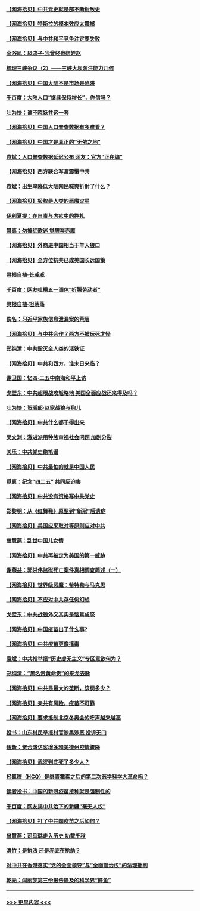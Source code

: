 #### [【网海拾贝】中共党史就是部不断树敌史](../pages/nsc993/n12932844.md?t=05091252) 
#### [【网海拾贝】特斯拉的模本效应太震撼](../pages/nsc993/n12925626.md?t=05091252) 
#### [【网海拾贝】与中共和平竞争注定要失败](../pages/nsc993/n12923326.md?t=05091252) 
#### [金浴凤：风流子‧我曾经也想姓赵](../pages/nsc993/n12920911.md?t=05091252) 
#### [梳理三峡争议（2）——三峡大坝防洪能力几何](../pages/nsc993/n12920173.md?t=05091252) 
#### [【网海拾贝】中国大陆不是市场是陷阱](../pages/nsc993/n12920143.md?t=05091252) 
#### [千百度：大陆人口“继续保持增长”，你信吗？](../pages/nsc993/n12918946.md?t=05091252) 
#### [吐为快：谁不晓妖共这一套](../pages/nsc993/n12918941.md?t=05091252) 
#### [【网海拾贝】中国人口普查数据有多难看？](../pages/nsc993/n12917822.md?t=05091252) 
#### [【网海拾贝】中国才是真正的“无依之地”](../pages/nsc993/n12915845.md?t=05091252) 
#### [袁斌：人口普查数据延迟公布 网友：官方“正在编”](../pages/nsc993/n12915748.md?t=05091252) 
#### [【网海拾贝】西方联合军演震慑中共](../pages/nsc993/n12913466.md?t=05091252) 
#### [袁斌：出生率降低大陆网民喊爽折射了什么？](../pages/nsc993/n12913365.md?t=05091252) 
#### [【网海拾贝】极权是人类的恶魔灾星](../pages/nsc993/n12910697.md?t=05091252) 
#### [伊利夏提：在自责与内疚中的挣扎](../pages/nsc993/n12910493.md?t=05091252) 
#### [慧真：勿被红歌迷 觉醒弃赤魔](../pages/nsc993/n12910485.md?t=05091252) 
#### [【网海拾贝】外商进中国相当于羊入狼口](../pages/nsc993/n12908274.md?t=05091252) 
#### [【网海拾贝】全方位抗共已成美国长远国策](../pages/nsc993/n12906878.md?t=05091252) 
#### [灵根自植‧长戚戚](../pages/nsc993/n12905585.md?t=05091252) 
#### [千百度：网友吐槽五一调休“折腾劳动者”](../pages/nsc993/n12905934.md?t=05091252) 
#### [灵根自植‧坦荡荡](../pages/nsc993/n12905562.md?t=05091252) 
#### [佚名：习近平家族信息泄漏案的荒唐](../pages/nsc993/n12904705.md?t=05091252) 
#### [【网海拾贝】与中共合作？西方不被玩死才怪](../pages/nsc993/n12903873.md?t=05091252) 
#### [郑纯清：中共毁灭全人类的活铁证](../pages/nsc993/n12903785.md?t=05091252) 
#### [【网海拾贝】中共和西方，谁末日来临？](../pages/nsc993/n12903482.md?t=05091252) 
#### [谢卫国：忆四‧二五中南海和平上访](../pages/nsc993/n12902192.md?t=05091252) 
#### [戈壁东：中共超限战攻城略地 美国全面应战还来得及吗？](../pages/nsc993/n12902297.md?t=05091252) 
#### [吐为快：贺骄郎‧赵家战狼与狗儿](../pages/nsc993/n12902280.md?t=05091252) 
#### [【网海拾贝】中共什么都干得出来](../pages/nsc993/n12897500.md?t=05091252) 
#### [吴文渊：激进派用种族审视社会问题 加剧分裂](../pages/nsc993/n12893881.md?t=05091252) 
#### [关乐：中共党史绝笔谣](../pages/nsc993/n12897270.md?t=05091252) 
#### [【网海拾贝】中共最怕的就是中国人民](../pages/nsc993/n12894705.md?t=05091252) 
#### [觅真：纪念“四二五” 共同反迫害](../pages/nsc993/n12894553.md?t=05091252) 
#### [【网海拾贝】中共没有资格写中共党史](../pages/nsc993/n12892231.md?t=05091252) 
#### [郑黎明：从《红舞鞋》原型到“新冠”后遗症](../pages/nsc993/n12890469.md?t=05091252) 
#### [【网海拾贝】美国应采取对等原则应对中共](../pages/nsc993/n12889176.md?t=05091252) 
#### [曾慧燕：乱世中国儿女情](../pages/nsc993/n12887931.md?t=05091252) 
#### [【网海拾贝】中共再被定为美国的第一威胁](../pages/nsc993/n12887580.md?t=05091252) 
#### [谢燕益：郭洪伟监狱死亡案件真相调查简述（一）](../pages/nsc993/n12885648.md?t=05091252) 
#### [【网海拾贝】世界级恶魔：希特勒与马克思](../pages/nsc993/n12884062.md?t=05091252) 
#### [【网海拾贝】不应对中共存任何幻想](../pages/nsc993/n12881460.md?t=05091252) 
#### [戈壁东：中共战狼外交其实是恼羞成怒](../pages/nsc993/n12880392.md?t=05091252) 
#### [【网海拾贝】中国疫苗出了什么事?](../pages/nsc993/n12879124.md?t=05091252) 
#### [【网海拾贝】中共疫苗更像播毒](../pages/nsc993/n12876631.md?t=05091252) 
#### [袁斌：中共推举报“历史虚无主义”专区意欲何为？](../pages/nsc993/n12876530.md?t=05091252) 
#### [郑纯清：“黑名贵黄命贵”的来龙去脉](../pages/nsc993/n12875589.md?t=05091252) 
#### [【网海拾贝】中共是最大的垄断，该罚多少？](../pages/nsc993/n12874006.md?t=05091252) 
#### [【网海拾贝】亲共有风险，疫苗不可靠](../pages/nsc993/n12872224.md?t=05091252) 
#### [【网海拾贝】要求抵制北京冬奥会的呼声越来越高](../pages/nsc993/n12868962.md?t=05091252) 
#### [投书：山东村民举报村官涉黑涉恶 投诉无门](../pages/nsc993/n12869726.md?t=05091252) 
#### [伍新：贺台湾访客增多和美德州疫情骤降](../pages/nsc993/n12865651.md?t=05091252) 
#### [【网海拾贝】武汉到底死了多少人？](../pages/nsc993/n12863707.md?t=05091252) 
#### [羟氯喹（HCQ）是继青霉素之后的第二次医学科学大革命吗？](../pages/nsc993/n12638564.md?t=05091252) 
#### [读者投书：中国的新冠疫苗接种就是强制性的](../pages/nsc993/n12859932.md?t=05091252) 
#### [千百度：网友揭中共治下的新疆“毫无人权”](../pages/nsc993/n12858385.md?t=05091252) 
#### [【网海拾贝】打了中共国疫苗之后如何？](../pages/nsc993/n12857866.md?t=05091252) 
#### [曾慧燕：司马璐走入历史 功载千秋](../pages/nsc993/n12856996.md?t=05091252) 
#### [清竹：是执法 还是赤匪在抢劫？](../pages/nsc993/n12856952.md?t=05091252) 
#### [对中共在香港落实“党的全面领导”与“全面管治权”的法理批判](../pages/nsc993/n12856929.md?t=05091252) 
#### [乾元：闫丽梦第三份报告提及的科学界“鳄鱼”](../pages/nsc993/n12855985.md?t=05091252) 

----
#### [ >>> 更早内容 <<< ](../indexes/nsc993-earlier.md)
